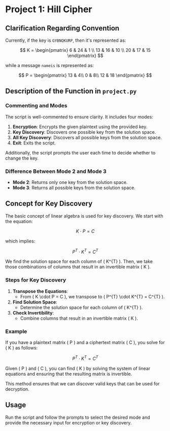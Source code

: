 # Project 1: Hill Cipher

## Clarification Regarding Convention

Currently, if the key is `GYBNQKURP`, then it's represented as:

$$
K = \begin{pmatrix} 6 & 24 & 1 \\
13 & 16 & 10 \\
20 & 17 & 15 \end{pmatrix}
$$

while a message `nameis` is represented as:

$$
P = \begin{pmatrix} 13 & 4\\
0 & 8\\
12 & 18 \end{pmatrix}
$$

## Description of the Function in `project.py`

### Commenting and Modes

The script is well-commented to ensure clarity. It includes four modes:

1. **Encryption**: Encrypts the given plaintext using the provided key.
2. **Key Discovery**: Discovers one possible key from the solution space.
3. **All Key Discovery**: Discovers all possible keys from the solution space.
4. **Exit**: Exits the script.

Additionally, the script prompts the user each time to decide whether to change the key.

### Difference Between Mode 2 and Mode 3

- **Mode 2**: Returns only one key from the solution space.
- **Mode 3**: Returns all possible keys from the solution space.

## Concept for Key Discovery

The basic concept of linear algebra is used for key discovery. We start with the equation:

$$
K \cdot P = C
$$

which implies:

$$
P^{T} \cdot K^{T} = C^{T}
$$

We find the solution space for each column of \( K^{T} \). Then, we take those combinations of columns that result in an invertible matrix \( K \).

### Steps for Key Discovery

1. **Transpose the Equations**:
   - From \( K \cdot P = C \), we transpose to \( P^{T} \cdot K^{T} = C^{T} \).
2. **Find Solution Space**:
   - Determine the solution space for each column of \( K^{T} \).
3. **Check Invertibility**:
   - Combine columns that result in an invertible matrix \( K \).

### Example

If you have a plaintext matrix \( P \) and a ciphertext matrix \( C \), you solve for \( K \) as follows:

$$
P^{T} \cdot K^{T} = C^{T}
$$

Given \( P \) and \( C \), you can find \( K \) by solving the system of linear equations and ensuring that the resulting matrix is invertible.

This method ensures that we can discover valid keys that can be used for decryption.

## Usage

Run the script and follow the prompts to select the desired mode and provide the necessary input for encryption or key discovery.

